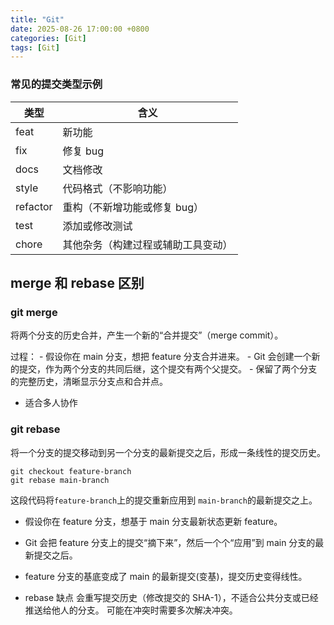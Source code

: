 ```yaml
---
title: "Git"
date: 2025-08-26 17:00:00 +0800
categories: [Git]
tags: [Git]
---
```


### 常见的提交类型示例

| 类型    | 含义                            |
|---------|--------------------------------|
| feat    | 新功能                         |
| fix     | 修复 bug                      |
| docs    | 文档修改                      |
| style   | 代码格式（不影响功能）          |
| refactor| 重构（不新增功能或修复 bug）    |
| test    | 添加或修改测试                 |
| chore   | 其他杂务（构建过程或辅助工具变动） |

## merge 和 rebase 区别

### git merge
将两个分支的历史合并，产生一个新的“合并提交”（merge commit）。

过程：
    - 假设你在 main 分支，想把 feature 分支合并进来。
    - Git 会创建一个新的提交，作为两个分支的共同后继，这个提交有两个父提交。
    - 保留了两个分支的完整历史，清晰显示分支点和合并点。

- 适合多人协作

### git rebase
将一个分支的提交移动到另一个分支的最新提交之后，形成一条线性的提交历史。

``` git
git checkout feature-branch
git rebase main-branch
```

这段代码将`feature-branch`上的提交重新应用到 `main-branch`的最新提交之上。

- 假设你在 feature 分支，想基于 main 分支最新状态更新 feature。
- Git 会把 feature 分支上的提交“摘下来”，然后一个个“应用”到 main 分支的最新提交之后。
- feature 分支的基底变成了 main 的最新提交(变基)，提交历史变得线性。

- rebase 缺点
会重写提交历史（修改提交的 SHA-1），不适合公共分支或已经推送给他人的分支。
可能在冲突时需要多次解决冲突。
